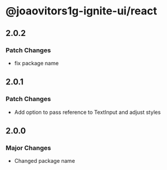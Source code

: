 # @joaovitors1g-ignite-ui/react

## 2.0.2

### Patch Changes

- fix package name

## 2.0.1

### Patch Changes

- Add option to pass reference to TextInput and adjust styles

## 2.0.0

### Major Changes

- Changed package name
